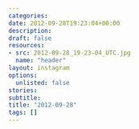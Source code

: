 ```yaml
---
categories:
date: 2012-09-28T19:23:04+00:00
description:
draft: false
resources:
- src: 2012-09-28_19-23-04_UTC.jpg
  name: "header"
layout: instagram
options:
  unlisted: false
stories:
subtitle:
title: "2012-09-28"
tags: []
---
```


 
